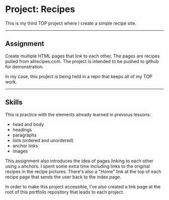 # Project: Recipes

This is my third TOP project where I create a simple recipe site.

---

## Assignment

Create multiple HTML pages that link to each other.
The pages are recipes pulled from allrecipes.com.
The project is intended to be pushed to github for demonstration.

In my case, this project is being held in a repo that keeps all of my TOP work.

---

## Skills

This is practice with the elements already learned in previous lessons:

- head and body
- headings
- paragraphs
- lists (ordered and unordered)
- anchor links
- images

This assignment also introduces the idea of pages linking to each other using `a` anchors.
I spent some extra time including links to the original recipes in the recipe pictures.
There's also a "Home" link at the top of each recipe page that sends the user back to the index page.

In order to make this project accessible, I've also created a link page at the root of this portfolio repository that leads to each project.
